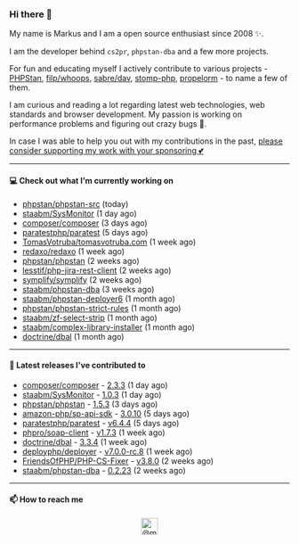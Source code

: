 ### Hi there 👋



My name is Markus and I am a open source enthusiast since 2008 ✨.

I am the developer behind `cs2pr`, `phpstan-dba` and a few more projects.

For fun and educating myself I actively contribute to various projects - [PHPStan](https://github.com/phpstan/phpstan-src), [filp/whoops](https://github.com/filp/whoops), [sabre/dav](https://github.com/sabre-io/dav), [stomp-php](https://github.com/stomp-php/stomp-php), [propelorm](https://github.com/propelorm) - to name a few of them.

I am curious and reading a lot regarding latest web technologies, web standards and browser development. My passion is working on performance problems and figuring out crazy bugs 🐜.

In case I was able to help you out with my contributions in the past, [please consider supporting my work with your sponsoring 💕](https://github.com/sponsors/staabm)


---

#### 💻 Check out what I'm currently working on

- [phpstan/phpstan-src](https://github.com/phpstan/phpstan-src) (today)
- [staabm/SysMonitor](https://github.com/staabm/SysMonitor) (1 day ago)
- [composer/composer](https://github.com/composer/composer) (3 days ago)
- [paratestphp/paratest](https://github.com/paratestphp/paratest) (5 days ago)
- [TomasVotruba/tomasvotruba.com](https://github.com/TomasVotruba/tomasvotruba.com) (1 week ago)
- [redaxo/redaxo](https://github.com/redaxo/redaxo) (1 week ago)
- [phpstan/phpstan](https://github.com/phpstan/phpstan) (2 weeks ago)
- [lesstif/php-jira-rest-client](https://github.com/lesstif/php-jira-rest-client) (2 weeks ago)
- [symplify/symplify](https://github.com/symplify/symplify) (2 weeks ago)
- [staabm/phpstan-dba](https://github.com/staabm/phpstan-dba) (3 weeks ago)
- [staabm/phpstan-deployer6](https://github.com/staabm/phpstan-deployer6) (1 month ago)
- [phpstan/phpstan-strict-rules](https://github.com/phpstan/phpstan-strict-rules) (1 month ago)
- [staabm/zf-select-strip](https://github.com/staabm/zf-select-strip) (1 month ago)
- [staabm/complex-library-installer](https://github.com/staabm/complex-library-installer) (1 month ago)
- [doctrine/dbal](https://github.com/doctrine/dbal) (1 month ago)

---

#### 🔭 Latest releases I've contributed to

- [composer/composer](https://github.com/composer/composer) - [2.3.3](https://github.com/composer/composer/releases/tag/2.3.3) (1 day ago)
- [staabm/SysMonitor](https://github.com/staabm/SysMonitor) - [1.0.3](https://github.com/staabm/SysMonitor/releases/tag/1.0.3) (1 day ago)
- [phpstan/phpstan](https://github.com/phpstan/phpstan) - [1.5.3](https://github.com/phpstan/phpstan/releases/tag/1.5.3) (3 days ago)
- [amazon-php/sp-api-sdk](https://github.com/amazon-php/sp-api-sdk) - [3.0.10](https://github.com/amazon-php/sp-api-sdk/releases/tag/3.0.10) (5 days ago)
- [paratestphp/paratest](https://github.com/paratestphp/paratest) - [v6.4.4](https://github.com/paratestphp/paratest/releases/tag/v6.4.4) (5 days ago)
- [phpro/soap-client](https://github.com/phpro/soap-client) - [v1.7.3](https://github.com/phpro/soap-client/releases/tag/v1.7.3) (1 week ago)
- [doctrine/dbal](https://github.com/doctrine/dbal) - [3.3.4](https://github.com/doctrine/dbal/releases/tag/3.3.4) (1 week ago)
- [deployphp/deployer](https://github.com/deployphp/deployer) - [v7.0.0-rc.8](https://github.com/deployphp/deployer/releases/tag/v7.0.0-rc.8) (1 week ago)
- [FriendsOfPHP/PHP-CS-Fixer](https://github.com/FriendsOfPHP/PHP-CS-Fixer) - [v3.8.0](https://github.com/FriendsOfPHP/PHP-CS-Fixer/releases/tag/v3.8.0) (2 weeks ago)
- [staabm/phpstan-dba](https://github.com/staabm/phpstan-dba) - [0.2.23](https://github.com/staabm/phpstan-dba/releases/tag/0.2.23) (2 weeks ago)

---

#### 📫 How to reach me

<p align="center">
<a href="https://twitter.com/@markusstaab" target="blank"><img align="center" src="https://cdn.jsdelivr.net/npm/simple-icons@3.0.1/icons/twitter.svg" alt="@markusstaab" height="30" width="30" /></a>
</p>
